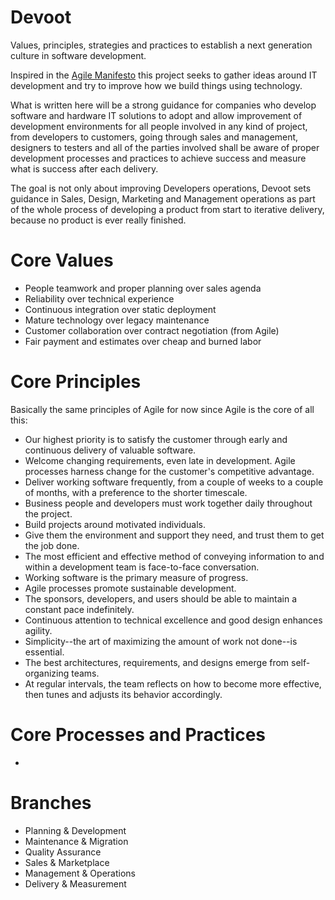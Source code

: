 # Devoot
Values, principles, strategies and practices to establish a next generation culture in software development.

Inspired in the [Agile Manifesto](http://agilemanifesto.org) this project seeks to gather ideas around IT development and try to improve how we build things using technology.

What is written here will be a strong guidance for companies who develop software and hardware IT solutions to adopt and allow improvement of development environments for all people involved in any kind of project, from developers to customers, going through sales and management, designers to testers and all of the parties involved shall be aware of proper development processes and practices to achieve success and measure what is success after each delivery.

The goal is not only about improving Developers operations, Devoot sets guidance in Sales, Design, Marketing and Management operations as part of the whole process of developing a product from start to iterative delivery, because no product is ever really finished.

# Core Values

* People teamwork and proper planning over sales agenda
* Reliability over technical experience
* Continuous integration over static deployment
* Mature technology over legacy maintenance
* Customer collaboration over contract negotiation (from Agile)
* Fair payment and estimates over cheap and burned labor

# Core Principles

Basically the same principles of Agile for now since Agile is the core of all this:

* Our highest priority is to satisfy the customer through early and continuous delivery of valuable software. 
* Welcome changing requirements, even late in development. Agile processes harness change for the customer's competitive advantage. 
* Deliver working software frequently, from a couple of weeks to a couple of months, with a preference to the shorter timescale. 
* Business people and developers must work together daily throughout the project. 
* Build projects around motivated individuals. 
* Give them the environment and support they need, and trust them to get the job done. 
* The most efficient and effective method of conveying information to and within a development team is face-to-face conversation. 
* Working software is the primary measure of progress. 
* Agile processes promote sustainable development. 
* The sponsors, developers, and users should be able to maintain a constant pace indefinitely. 
* Continuous attention to technical excellence and good design enhances agility. 
* Simplicity--the art of maximizing the amount of work not done--is essential. 
* The best architectures, requirements, and designs emerge from self-organizing teams. 
* At regular intervals, the team reflects on how to become more effective, then tunes and adjusts its behavior accordingly. 

# Core Processes and Practices

* 

# Branches

* Planning & Development
* Maintenance & Migration
* Quality Assurance
* Sales & Marketplace
* Management & Operations
* Delivery & Measurement
